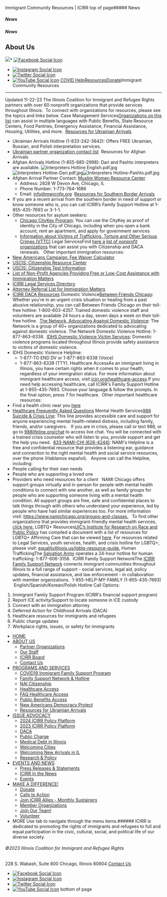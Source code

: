 
Immigrant Community Resources | ICIRR
top of page##### News
##### News
##### News
About Us
--------
[![](https://static.wixstatic.com/media/aec63a_8815cbc55c30492bb7f74e734e7d1815~mv2.png/v1/crop/x_0,y_2,w_600,h_131/fill/w_460,h_96,al_c,q_85,usm_0.66_1.00_0.01,enc_auto/aec63a_8815cbc55c30492bb7f74e734e7d1815~mv2.png)](https://www.icirr.org)* [![Facebook Social Icon]()](http://www.facebook.com/ICIRR)
* [![Instagram Social Icon]()](https://www.instagram.com/ICIRR_IL/)
* [![Twitter Social Icon]()](https://twitter.com/icirr?lang=en)
* [![YouTube Social  Icon]()](https://www.youtube.com/user/icirr)
[COVID Help](https://www.icirr.org/covid-19-resource-guide)[Resources](https://www.icirr.org/resources)[Donate](https://illinoiscoalitionforimmigrantandrefugeerights-bloom.kindful.com/?campaign=1242232)Immigrant Community Resources
-----------------------------
Updated 11-22-23
The Illinois Coalition for Immigrant and Refugee Rights partners with over 60 nonprofit organizations that provide services throughout Illinois.
​
To connect with organizations for resources, please see the topics and links below.
Case Management Services[Organizations on this list](https://docs.google.com/spreadsheets/d/1r1z5opgexV0piIfV4lJ15ABETKU39eZA/edit?usp=sharing&ouid=109065506364364967954&rtpof=true&sd=true) can assist in multiple languages with Public Benefits, State Resource Centers, Food Pantries, Emergency Assistance, Financial Assistance, Housing, Utilities, and more.
​
[Resources for Ukrainian Arrivals](https://www.icirr.org/ukrainian-arrivals)
* Ukrainian Arrivals Hotline (1-833-242-3842): Offers FREE Ukrainian, Russian, and Polish interpretation services.
* [Ukrainian partner organization contact list](https://docs.google.com/spreadsheets/d/1s42F1cDW5JB4QK9-CKhhNxamk5QhKI2h0FUfqePFp0k/edit#gid=0)
​
Resources for Afghan Arrivals
* Afghan Arrivals Hotline (1-855-685-2998): Dari and Pashto interpreters are available.
![Interpreters Hotline  English.pdf.jpg](https://static.wixstatic.com/media/f9e919_ebc6ffeb8684474db0a1dc5c73d2b964~mv2.jpg/v1/fill/w_306,h_257,al_c,q_80,usm_0.66_1.00_0.01,enc_auto/Interpreters%20Hotline%20%20English_pdf.jpg)![Interpreters Hotline-Dari.pdf.jpg](https://static.wixstatic.com/media/f9e919_e4f02b0d8c4c4812b08fc644f3788509~mv2.jpg/v1/fill/w_306,h_257,al_c,q_80,usm_0.66_1.00_0.01,enc_auto/Interpreters%20Hotline-Dari_pdf.jpg)![Interpreters Hotline-Pashto.pdf.jpg](https://static.wixstatic.com/media/f9e919_516f2a8c89eb4aa0a16ac313c4a9ff65~mv2.jpg/v1/fill/w_306,h_257,al_c,q_80,usm_0.66_1.00_0.01,enc_auto/Interpreters%20Hotline-Pashto_pdf.jpg)​
* Afghan Arrival Partner Contact: [Muslim Women Resource Center](http://www.mwrcnfp.org)
	+ Address: 2828 W Devon Ave, Chicago, IL
	+ Phone Number: 1-773-764-1686
	+ Email: [info@mwrcnfp.org](mailto:info@mwrcnfp.org)
​
[Resources for Southern Border Arrivals](https://www.icirr.org/fsn)
* If you are a recent arrival from the southern border in need of support or know someone who is, you can call ICIRR’s Family Support Hotline at 1-855-435-7693 or 3-1-1.
* Other resources for asylum seekers:
	+ [Chicago CityKey Program](https://www.chicityclerk.com/about-citykey/chicago-citykey-program-update): You can use the CityKey as proof of identity in the City of Chicago, including when you open a bank account, rent an apartment, and apply for government services
	+ [Information about Victims of Trafficking, Torture and Other Serious Crimes (VTTC)](https://www.heartlandalliance.org/wp-content/uploads/2021/09/VTTC-FACTSHEET.pdf)
Legal ServicesFind [here a](https://docs.google.com/spreadsheets/d/1R3mcryL3Ktn2YSWpD6DinoXy2Sxs64fo/edit?usp=sharing&ouid=109065506364364967954&rtpof=true&sd=true) [list of nonprofit organizations](https://docs.google.com/spreadsheets/d/1R3mcryL3Ktn2YSWpD6DinoXy2Sxs64fo/edit?usp=sharing&ouid=109065506364364967954&rtpof=true&sd=true) that can assist you with Citizenship and DACA renewals.
 
Other important immigration resources:
* [New Americans Campaign: Fee Waiver Calculator](https://www.newamericanscampaign.org/fee-waiver/?mbed=1)
* [USCIS: Citizenship Resource Center](https://www.uscis.gov/citizenship)
* [USCIS: Citizenship Test Information](https://www.uscis.gov/citizenship/find-study-materials-and-resources/study-for-the-test)
* [List of Non-Profit Agencies Providing Free or Low-Cost Assistance with Immigration Matters](https://www.icirr.org/_files/ugd/f9e919_169e9339020140b982f10129a8a7e5bd.pdf)
* [​ICIRR Legal Services Directory](https://www.icirr.org/_files/ugd/f9e919_dc8f938ffa6c4b79890677c925df2958.pdf)
* [​Attorney Referral List for Immigration Matters](https://www.icirr.org/_files/ugd/a63516_8dd7e610eaa34c6fa2bb025b3daf10b5.pdf)
* [ICIRR DACA Resources](https://www.icirr.org/daca)
Domestic Violence​[Between Friends Chicago](https://betweenfriendschicago.org/): Whether you're in an urgent crisis situation or healing from a past abusive relationship, you can call Between Friends Chicago on their toll-free hotline: 1-800-603-4357. Trained domestic violence staff and volunteers are available 24 hours a day, seven days a week on their toll-free hotline.
​
[The Network, Advocating Against Domestic Violence](https://the-network.org/): The Network is a group of 40+ organizations dedicated to advocating against domestic violence. The Network Domestic Violence Hotline: 1-877-863-6338.
​
[IDHS Domestic Violence Victim Services](https://www.dhs.state.il.us/page.aspx?item=30275): Domestic violence programs located throughout Illinois provide safety assistance to victims of domestic violence. 
* IDHS Domestic Violence Helpline: 
	+ 1-877-TO END DV or 1-877-863-6338 (Voice)
	+ 1-877-863-6339 (TTY).
Healthcare AccessAs an immigrant living in Illinois, you have certain rights when it comes to your health, regardless of your immigration status. For more information about immigrant healthcare access, visit [icirr.org/healthcare-access](https://www.icirr.org/healthcare-access).
​
If you need help accessing healthcare, call ICIRR's Family Support Hotline at 1-855-435-7693. Choose your language & follow the prompts. In the final option, press 7 for healthcare.
​
Other important healthcare resources:
* Find a health clinic near you [here](https://www.icirr.org/healthcare-resources-inter-map)
* [Healthcare Frequently Asked Questions](https://www.icirr.org/healthcare-faq)
Mental Health Services[988 Suicide & Crisis Line](https://988lifeline.org/): This line provides accessible care and support for anyone experiencing mental health-related distress, including family, friends, and/or caregivers.
 
If you are in crisis, please call or text 988, or go to [988lifeline.org/chat](http://988lifeline.org/chat) to access live chat. You will be connected with a trained crisis counselor who will listen to you, provide support and get the help you need.
​
[833-NAMI-CHI (626-4244)](https://www.namichicago.org/helpline): NAMI's Helpline is a free and confidential resource that provides a listening ear, guidance and connection to the right mental health and social service resources, over the phone (Hablamos español).
 
Anyone can call the Helpline, including:
* People calling for their own needs
* People who are supporting a loved one
* Providers who need resources for a client
 
NAMI Chicago offers support groups virtually and in-person for people with mental health conditions to connect with one another, as well as family groups for people who are supporting someone living with a mental health condition. All support groups are free, safe and confidential places to talk things through with others who understand your experience, led by people who have had similar experiences too. For more information visit: <https://www.namichicago.org/groups-and-classes>[.](https://www.namichicago.org/groups-and-classes)
 
To find other organizations that provides immigrant-friendly mental health services, [click here](https://depaul-edu.maps.arcgis.com/apps/instant/nearby/index.html?appid=45b725b459dd44e1aa311e87ac836665)[.](https://depaul-edu.maps.arcgis.com/apps/instant/nearby/index.html?appid=45b725b459dd44e1aa311e87ac836665)
LGBTQ+ Resources[UIC’s Institute for Research on Race and Public Policy](https://irrpp.uic.edu/) has compiled a document with a list of resources for LGBTQ+ Affirming Care that can be viewed [here](https://www.icirr.org/_files/ugd/f9e919_fc53311db6af4d7690e1579a779b75d5.pdf). 
​
For resources related to Legal Services, youth services, health, and crisis hotline for LGBTQ+, please visit: [equalityillinois.us/lgbtq-resource-guide](https://www.equalityillinois.us/lgbtq-resource-guide/)[.](https://www.equalityillinois.us/lgbtq-resource-guide/)
Human TraffickingThe [Salvation Army](https://centralusa.salvationarmy.org/stopit/) operates a 24-hour hotline for human trafficking: 1-877-606-3158. 
ICIRR Family Support NetworkThe [ICIRR Family Support Network](https://www.icirr.org/fsn) connects immigrant communities throughout Illinois to a full range of support - social services, legal aid, policy updates, financial assistance, and law enforcement - in collaboration with member organizations. 
1-855-HELP-MY-FAMILY
(1-855-435-7693)  English/Spanish/Korean/Polish
Hotline Call Options:
1. Immigrant Family Support Program (ICIRR's financial support program)
2. Report ICE activity/Support to locate someone in ICE custody
3. Connect with an immigration attorney
4. Deferred Action for Childhood Arrivals (DACA)
5. Healthcare resources for immigrants and refugees
6. Public charge updates
7. Workplace rights, issues, or safety for immigrants
* [HOME](https://www.icirr.org)
* [ABOUT US](https://www.icirr.org/about)
	+ [Partner Organizations](https://www.icirr.org/partner-organizations)
	+ [Our Staff](https://www.icirr.org/our-staff)
	+ [ICIRR Board](https://www.icirr.org/icirr-board)
	+ [Contact Us](https://www.icirr.org/contact)
* [PROGRAMS AND SERVICES](https://www.icirr.org/programs-and-services)
	+ [COVID19 Immigrant Family Support Program](https://www.icirr.org/covidil)
	+ [Family Support Network & Hotline](https://www.icirr.org/fsn)
	+ [NAI Citizenship](https://www.icirr.org/nai)
	+ [Healthcare Access](https://www.icirr.org/healthcare-access)
	+ [FAQ Healthcare Access](https://www.icirr.org/healthcare-faq)
	+ [Public Benefits Access](https://www.icirr.org/public-benefits-access)
	+ [New Americans Democracy Project](https://www.icirr.org/new-americans-democracy-project)
	+ [Resources for Ukrainian Arrivals](https://www.icirr.org/ukrainian-arrivals)
* [ISSUE ADVOCACY](https://www.icirr.org/issue-advocacy)
	+ [2024 ICIRR Policy Platform](https://www.icirr.org/2024-platform)
	+ [2023 ICIRR Policy Platform](https://www.icirr.org/2023-platform)
	+ [DACA](https://www.icirr.org/daca)
	+ [Public Charge](https://www.icirr.org/publiccharge)
	+ [Medical Debt in Illinois](https://www.icirr.org/ilmedicaldebt)
	+ [Welcoming Cities](https://www.icirr.org/welcoming-cities)
	+ [Welcoming New Arrivals in IL](https://www.icirr.org/newarrivals)
	+ [Research & Policy](https://www.icirr.org/research-and-policy)
* [EVENTS AND NEWS](https://www.icirr.org/events-and-news-1)
	+ [Press Releases & Statements](https://www.icirr.org/press)
	+ [ICIRR In the News](https://www.icirr.org/news)
	+ [Events](https://www.icirr.org/event)
* [MAKE A DIFFERENCE!](https://www.icirr.org/make-a-difference)
	+ [Donate](https://illinoiscoalitionforimmigrantandrefugeerights-bloom.kindful.com/)
	+ [Calls to Action](https://www.icirr.org/calls-to-action)
	+ [Join ICIRR Allies - Monthly Sustainers](https://illinoiscoalitionforimmigrantandrefugeerights-bloom.kindful.com/?campaign=1258485)
	+ [Member Organizations](https://www.icirr.org/become-a-member-organization)
	+ [Join Our Team!](https://www.icirr.org/join-our-team)
	+ [Volunteer](https://www.icirr.org/volunteer)
* MORE
Use tab to navigate through the menu items.###### ICIRR is dedicated to promoting the rights of immigrants and refugees to full and equal participation in the civic, cultural, social, and political life of our diverse society.
###### ©2023 Illinois Coalition for Immigrant and Refugee Rights
228 S. Wabash, Suite 800
Chicago, Illinois 60604
[Contact Us](https://www.icirr.org/contact)
* [![Facebook Social Icon]()](http://www.facebook.com/ICIRR)
* [![Instagram Social Icon]()](https://www.instagram.com/ICIRR_IL/)
* [![Twitter Social Icon]()](https://twitter.com/icirr?lang=en)
* [![YouTube Social  Icon]()](https://www.youtube.com/user/icirr)
bottom of page
